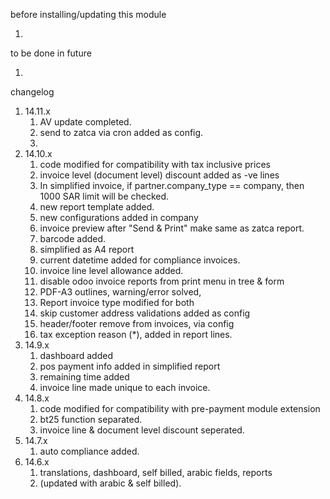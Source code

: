 before installing/updating this module

1) 

to be done in future

1) 

changelog

1) 14.11.x
    1) AV update completed.
   2) send to zatca via cron added as config.
   3) 
2) 14.10.x
    1) code modified for compatibility with tax inclusive prices
    2) invoice level (document level) discount added as -ve lines
    3) In simplified invoice, if partner.company_type == company, then 1000 SAR limit will be checked.
    4) new report template added.
    5) new configurations added in company
    6) invoice preview after "Send & Print" make same as zatca report.
    7) barcode added.
    8) simplified as A4 report
    9) current datetime added for compliance invoices.
   10) invoice line level allowance added.
   11) disable odoo invoice reports from print menu in tree & form
   12) PDF-A3 outlines, warning/error solved,
   13) Report invoice type modified for both
   14) skip customer address validations added as config
   15) header/footer remove from invoices, via config
   16) tax exception reason (*), added in report lines.
3) 14.9.x
    1) dashboard added
    2) pos payment info added in simplified report
    3) remaining time added
    4) invoice line made unique to each invoice.
4) 14.8.x
    1) code modified for compatibility with pre-payment module extension
    2) bt25 function separated.
    3) invoice line & document level discount seperated.
5) 14.7.x
    1) auto compliance added.
6) 14.6.x
    1) translations, dashboard, self billed, arabic fields, reports
    2) (updated with arabic & self billed).
